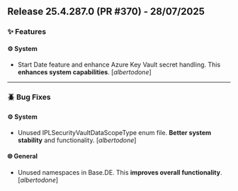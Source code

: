 ## Release 25.4.287.0 (PR #370) - 28/07/2025
### ✨ Features

#### ⚙️ System
  * Start Date feature and enhance Azure Key Vault secret handling. This **enhances system capabilities**. [*albertodone*]

---
### 🪲 Bug Fixes

#### ⚙️ System
  * Unused IPLSecurityVaultDataScopeType enum file. **Better system stability** and functionality. [*albertodone*]

#### 🌐 General
  * Unused namespaces in Base.DE. This **improves overall functionality**. [*albertodone*]


